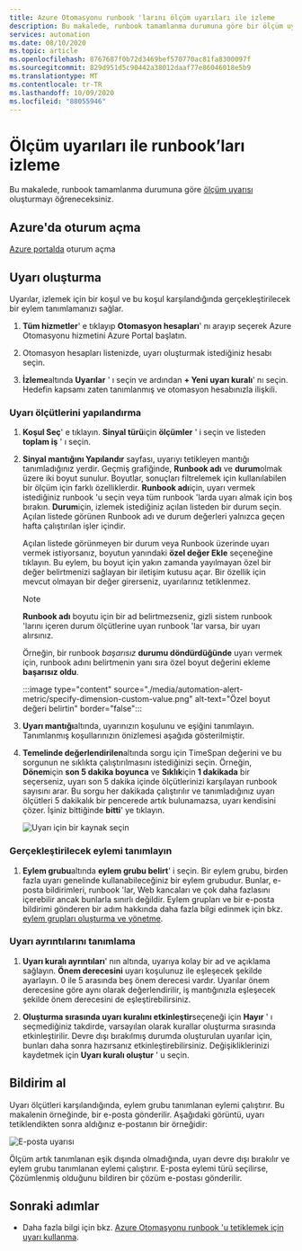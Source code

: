 ```yaml
---
title: Azure Otomasyonu runbook 'larını ölçüm uyarıları ile izleme
description: Bu makalede, runbook tamamlanma durumuna göre bir ölçüm uyarısının nasıl ayarlanacağı açıklanır.
services: automation
ms.date: 08/10/2020
ms.topic: article
ms.openlocfilehash: 8767687f0b72d3469bef570770ac81fa8300097f
ms.sourcegitcommit: 829d951d5c90442a38012daaf77e86046018e5b9
ms.translationtype: MT
ms.contentlocale: tr-TR
ms.lasthandoff: 10/09/2020
ms.locfileid: "88055946"
---
```

# <a name="monitor-runbooks-with-metric-alerts"></a>Ölçüm uyarıları ile runbook’ları izleme

Bu makalede, runbook tamamlanma durumuna göre [ölçüm uyarısı](../azure-monitor/platform/alerts-metric-overview.md) oluşturmayı öğreneceksiniz.

## <a name="sign-in-to-azure"></a>Azure'da oturum açma

[Azure portalda](https://portal.azure.com) oturum açma

## <a name="create-alert"></a>Uyarı oluşturma

Uyarılar, izlemek için bir koşul ve bu koşul karşılandığında gerçekleştirilecek bir eylem tanımlamanızı sağlar.

1. **Tüm hizmetler**' e tıklayıp **Otomasyon hesapları**' nı arayıp seçerek Azure Otomasyonu hizmetini Azure Portal başlatın.

2. Otomasyon hesapları listenizde, uyarı oluşturmak istediğiniz hesabı seçin. 

3. **İzleme**altında **Uyarılar** ' ı seçin ve ardından **+ Yeni uyarı kuralı**' nı seçin. Hedefin kapsamı zaten tanımlanmış ve otomasyon hesabınızla ilişkili.

### <a name="configure-alert-criteria"></a>Uyarı ölçütlerini yapılandırma

1. **Koşul Seç**' e tıklayın. **Sinyal türü**için **ölçümler** ' i seçin ve listeden **toplam iş** ' ı seçin.

2. **Sinyal mantığını Yapılandır** sayfası, uyarıyı tetikleyen mantığı tanımladığınız yerdir. Geçmiş grafiğinde, **Runbook adı** ve **durum**olmak üzere iki boyut sunulur. Boyutlar, sonuçları filtrelemek için kullanılabilen bir ölçüm için farklı özelliklerdir. **Runbook adı**için, uyarı vermek istediğiniz runbook 'u seçin veya tüm runbook 'larda uyarı almak için boş bırakın. **Durum**için, izlemek istediğiniz açılan listeden bir durum seçin. Açılan listede görünen Runbook adı ve durum değerleri yalnızca geçen hafta çalıştırılan işler içindir.

   Açılan listede görünmeyen bir durum veya Runbook üzerinde uyarı vermek istiyorsanız, boyutun yanındaki **özel değer Ekle** seçeneğine tıklayın. Bu eylem, bu boyut için yakın zamanda yayılmayan özel bir değer belirtmenizi sağlayan bir iletişim kutusu açar. Bir özellik için mevcut olmayan bir değer girerseniz, uyarılarınız tetiklenmez.

   > [!NOTE]
   > **Runbook adı** boyutu için bir ad belirtmezseniz, gizli sistem runbook 'larını içeren durum ölçütlerine uyan runbook 'lar varsa, bir uyarı alırsınız.

    Örneğin, bir runbook _başarısız_ **durumu döndürdüğünde** uyarı vermek için, runbook adını belirtmenin yanı sıra özel boyut değerini ekleme **başarısız oldu**.

    :::image type="content" source="./media/automation-alert-metric/specify-dimension-custom-value.png" alt-text="Özel boyut değeri belirtin" border="false":::

3. **Uyarı mantığı**altında, uyarınızın koşulunu ve eşiğini tanımlayın. Tanımlanmış koşullarınızın önizlemesi aşağıda gösterilmiştir.

4. **Temelinde değerlendirilen**altında sorgu için TimeSpan değerini ve bu sorgunun ne sıklıkta çalıştırılmasını istediğinizi seçin. Örneğin, **Dönem**için **son 5 dakika boyunca** ve **Sıklık**için **1 dakikada** bir seçerseniz, uyarı son 5 dakika içinde ölçütlerinizi karşılayan runbook sayısını arar. Bu sorgu her dakikada çalıştırılır ve tanımladığınız uyarı ölçütleri 5 dakikalık bir pencerede artık bulunamazsa, uyarı kendisini çözer. İşiniz bittiğinde **bitti**' ye tıklayın.

   ![Uyarı için bir kaynak seçin](./media/automation-alert-activity-log/configure-signal-logic.png)

### <a name="define-the-action-to-take"></a>Gerçekleştirilecek eylemi tanımlayın

1. **Eylem grubu**altında **eylem grubu belirt**' i seçin. Bir eylem grubu, birden fazla uyarı genelinde kullanabileceğiniz bir eylem grubudur. Bunlar, e-posta bildirimleri, runbook 'lar, Web kancaları ve çok daha fazlasını içerebilir ancak bunlarla sınırlı değildir. Eylem grupları ve bir e-posta bildirimi gönderen bir adım hakkında daha fazla bilgi edinmek için bkz. [eylem grupları oluşturma ve yönetme](../azure-monitor/platform/action-groups.md).

### <a name="define-alert-details"></a>Uyarı ayrıntılarını tanımlama

1. **Uyarı kuralı ayrıntıları**' nın altında, uyarıya kolay bir ad ve açıklama sağlayın. **Önem derecesini** uyarı koşulunuz ile eşleşecek şekilde ayarlayın. 0 ile 5 arasında beş önem derecesi vardır. Uyarılar önem derecesine göre aynı olarak değerlendirilir, iş mantığınızla eşleşecek şekilde önem derecesini de eşleştirebilirsiniz.

1. **Oluşturma sırasında uyarı kuralını etkinleştir**seçeneği için **Hayır** ' ı seçmediğiniz takdirde, varsayılan olarak kurallar oluşturma sırasında etkinleştirilir. Devre dışı bırakılmış durumda oluşturulan uyarılar için, bunları daha sonra hazırsanız etkinleştirebilirsiniz. Değişikliklerinizi kaydetmek için **Uyarı kuralı oluştur** ' u seçin.

## <a name="receive-notification"></a>Bildirim al

Uyarı ölçütleri karşılandığında, eylem grubu tanımlanan eylemi çalıştırır. Bu makalenin örneğinde, bir e-posta gönderilir. Aşağıdaki görüntü, uyarı tetiklendikten sonra aldığınız e-postanın bir örneğidir:

![E-posta uyarısı](./media/automation-alert-activity-log/alert-email.png)

Ölçüm artık tanımlanan eşik dışında olmadığında, uyarı devre dışı bırakılır ve eylem grubu tanımlanan eylemi çalıştırır. E-posta eylemi türü seçilirse, Çözümlenmiş olduğunu bildiren bir çözüm e-postası gönderilir.

## <a name="next-steps"></a>Sonraki adımlar

* Daha fazla bilgi için bkz. [Azure Otomasyonu runbook 'u tetiklemek için uyarı kullanma](automation-create-alert-triggered-runbook.md).
